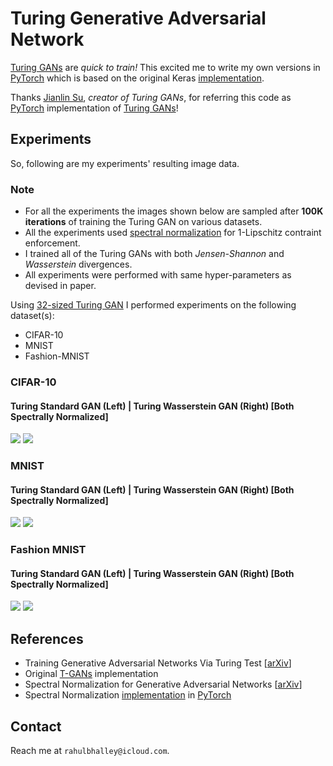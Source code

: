 # Turing Generative Adversarial Network
[Turing GANs](https://arxiv.org/abs/1810.10948) are *quick to train!* This excited me to write my own versions in [PyTorch](https://pytorch.org) which is based on the original Keras [implementation](https://github.com/bojone/).

Thanks [Jianlin Su](https://github.com/bojone/T-GANs), *creator of Turing GANs*, for referring this code as [PyTorch](https://pytorch.org) implementation of [Turing GANs](https://arxiv.org/abs/1810.10948)!

## Experiments
So, following are my experiments' resulting image data.

### Note
- For all the experiments the images shown below are sampled after **100K iterations** of training the Turing GAN on various datasets. 
- All the experiments used [spectral normalization](https://arxiv.org/abs/1802.05957) for 1-Lipschitz contraint enforcement. 
- I trained all of the Turing GANs with both *Jensen-Shannon* and *Wasserstein* divergences.
- All experiments were performed with same hyper-parameters as devised in paper.

Using [32-sized Turing GAN](https://github.com/rahulbhalley/turing-gan.pytorch/blob/master/t_sn_gan_32.py) I performed experiments on the following dataset(s):
- CIFAR-10
- MNIST
- Fashion-MNIST

### CIFAR-10
#### Turing Standard GAN (Left) | Turing Wasserstein GAN (Right) [Both Spectrally Normalized]
![](https://github.com/rahulbhalley/turing-gan.pytorch/raw/master/sgan/samples/cifar-10/latest_100000.png)
![](https://github.com/rahulbhalley/turing-gan.pytorch/raw/master/wgan/samples/cifar-10/latest_100000.png)

### MNIST
#### Turing Standard GAN (Left) | Turing Wasserstein GAN (Right) [Both Spectrally Normalized]
![](https://github.com/rahulbhalley/turing-gan.pytorch/raw/master/sgan/samples/mnist/latest_100000.png)
![](https://github.com/rahulbhalley/turing-gan.pytorch/raw/master/wgan/samples/mnist/latest_100000.png)

### Fashion MNIST
#### Turing Standard GAN (Left) | Turing Wasserstein GAN (Right) [Both Spectrally Normalized]
![](https://github.com/rahulbhalley/turing-gan.pytorch/raw/master/sgan/samples/fashion-mnist/latest_100000.png)
![](https://github.com/rahulbhalley/turing-gan.pytorch/raw/master/wgan/samples/fashion-mnist/latest_100000.png)

## References
- Training Generative Adversarial Networks Via Turing Test [[arXiv](https://arxiv.org/abs/1810.10948)]
- Original [T-GANs](https://github.com/bojone/T-GANs) implementation
- Spectral Normalization for Generative Adversarial Networks [[arXiv](https://arxiv.org/abs/1802.05957)]
- Spectral Normalization [implementation](https://github.com/christiancosgrove/pytorch-spectral-normalization-gan/blob/master/spectral_normalization.py) in [PyTorch](https://pytorch.org)

## Contact
Reach me at `rahulbhalley@icloud.com`.
